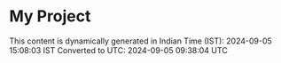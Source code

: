 # My Project

This content is dynamically generated in Indian Time (IST): 2024-09-05 15:08:03 IST
Converted to UTC: 2024-09-05 09:38:04 UTC
